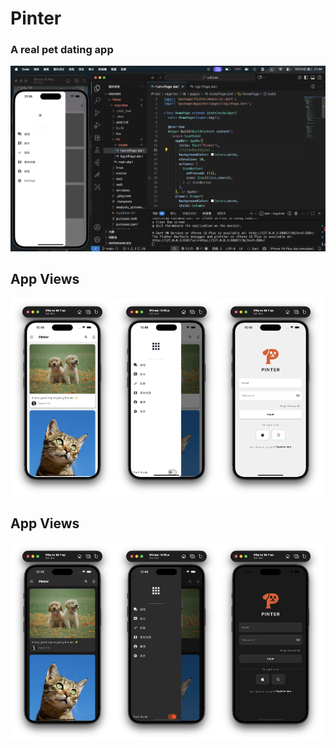 # Pinter
### A real pet dating app
![image](public/fistDemo.png)

## App Views
<img src="public/homePost.png" alt="homePost" style="width:33%;"><img src="public/homeDrawer.png" alt="homeDrawer" style="width:33%;"><img src="public/login.png" alt="login" style="width:33%;">

## App Views
<img src="public/homePost_dark.png" alt="homePostDark" style="width:33%;"><img src="public/homeDrawer_dark.png" alt="homeDrawerDark" style="width:33%;"><img src="public/login_dark.png" alt="loginDark" style="width:33%;">
